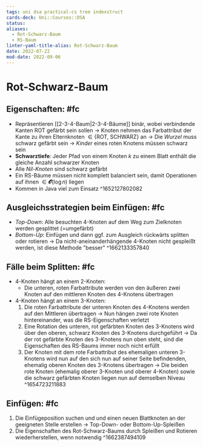 ```yaml
---
tags: uni dsa practical-cs tree indexstruct
cards-deck: Uni::Courses::DSA
status: 
aliases:
  - Rot-Schwarz-Baum
  - RS-Baum
linter-yaml-title-alias: Rot-Schwarz-Baum
date: 2022-07-22
mod-date: 2022-09-06
---
```


# Rot-Schwarz-Baum

## Eigenschaften: #fc
- Repräsentieren [[2-3-4-Baum|2-3-4-Bäume]] binär, wobei verbindende Kanten $\text{ROT}$ gefärbt sein sollen
	-> Knoten nehmen das Farbattribut der Kante zu ihren Elternknoten $\in \{\text{ROT}, ~\text{SCHWARZ}\}$ an
	-> Die *Wurzel* muss schwarz gefärbt sein
	-> *Kinder* eines roten Knotens müssen schwarz sein
- **Schwarztiefe**: Jeder Pfad von einem Knoten $k$ zu einem Blatt enthält die gleiche Anzahl schwarzer Knoten
- Alle *Nil-Knoten* sind schwarz gefärbt
- Ein RS-Bäume müssen nicht komplett balanciert sein, damit Operationen auf ihnen $\in \mathbfcal{O}(\log n)$ liegen
- Kommen in Java viel zum Einsatz
^1652127802082

## Ausgleichsstrategien beim Einfügen: #fc
- *Top-Down*: Alle besuchten 4-Knoten auf dem Weg zum Zielknoten werden gesplittet (=umgefärbt)
- *Bottom-Up*: Einfügen und dann ggf. zum Ausgleich rückwärts splitten oder rotieren
	-> Da nicht-aneinanderhängende 4-Knoten nicht gespleißt werden, ist diese Methode "besser"
^1662133357840

## Fälle beim Splitten: #fc
- 4-Knoten hängt an einem 2-Knoten:
	- Die unteren, roten Farbattribute werden von den äußeren zwei Knoten auf den mittleren Knoten des 4-Knotens übertragen
- 4-Knoten hängt an einem 3-Knoten:
	1. Die roten Farbattribute der unteren Knoten des 4-Knotens werden auf den Mittleren übertragen
		-> Nun hängen zwei rote Knoten hintereinander, was die RS-Eigenschaften verletzt
	2. Eine Rotation des unteren, rot gefärbten Knoten des 3-Knotens wird über den oberen, schwarz Knoten des 3-Knotens durchgeführt
		 -> Da der rot gefärbte Knoten des 3-Knotens nun oben steht, sind die Eigenschaften des RS-Baums immer noch nicht erfüllt
	3. Der Knoten mit dem rote Farbattribut des ehemaligen unteren 3-Knotens wird nun auf den sich nun auf seiner Seite befindenden, ehemalig oberen Knoten des 3-Knotens übertragen
		-> Die beiden rote Knoten (ehemalig oberer 3-Knoten und oberer 4-Knoten) sowie die schwarz gefärbten Knoten liegen nun auf demselben Niveau
^1654723211883

## Einfügen: #fc
1. Die Einfügeposition suchen und und einen neuen Blattknoten an der geeigneten Stelle erstellen
	 -> Top-Down- oder Bottom-Up-Spleißen
2. Die Eigenschaften des Rot-Schwarz-Baums durch Spleißen und Rotieren wiederherstellen, wenn notwendig
^1662387494109
